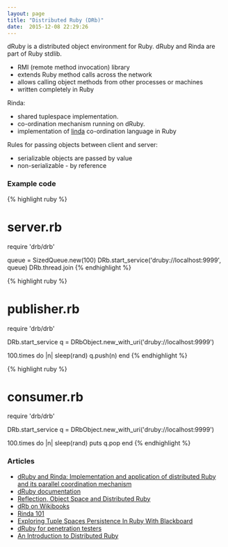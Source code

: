 ```yaml
---
layout: page
title: "Distributed Ruby (DRb)"
date:  2015-12-08 22:29:26
---
```


dRuby is a distributed object environment for Ruby.
dRuby and Rinda are part of Ruby stdlib.

* RMI (remote method invocation) library
* extends Ruby method calls across the network
* allows calling object methods from other processes or machines
* written completely in Ruby

Rinda:

* shared tuplespace implementation.  
* co-ordination mechanism running on dRuby.
* implementation of [linda](https://en.wikipedia.org/wiki/Linda_(coordination_language))
  co-ordination language in Ruby

Rules for passing objects between client and server:

* serializable objects are passed by value
* non-serializable - by reference

### Example code

{% highlight ruby %}
# server.rb
require 'drb/drb'

queue = SizedQueue.new(100)
DRb.start_service('druby://localhost:9999', queue)
DRb.thread.join
{% endhighlight %}


{% highlight ruby %}
# publisher.rb
require 'drb/drb'

DRb.start_service
q = DRbObject.new_with_uri('druby://localhost:9999')

100.times do |n|
  sleep(rand)
  q.push(n)
end
{% endhighlight %}

{% highlight ruby %}
# consumer.rb
require 'drb/drb'

DRb.start_service
q = DRbObject.new_with_uri('druby://localhost:9999')

100.times do |n|
  sleep(rand)
  puts q.pop
end
{% endhighlight %}


### Articles

* [dRuby and Rinda: Implementation and application of distributed Ruby and its parallel coordination mechanism](http://www.druby.org/imaco_doc/ijpp_text_en.html)
* [dRuby documentation](http://ruby-doc.org/stdlib-2.3.0_preview1/libdoc/drb/rdoc/DRb.html)
* [Reflection, Object Space and Distributed Ruby](http://ruby-doc.com/docs/ProgrammingRuby/html/ospace.html)
* [dRb on Wikibooks](https://en.wikibooks.org/wiki/Ruby_Programming/Standard_Library/DRb)
* [Rinda 101](https://blog.8thlight.com/jim-suchy/2008/02/11/rinda-101.html)
* [Exploring Tuple Spaces Persistence In Ruby With Blackboard](http://www.infoq.com/news/2009/07/tuple-space-blackboard)
* [dRuby for penetration testers](http://blog.recurity-labs.com/archives/2011/05/12/druby_for_penetration_testers/)
* [An Introduction to Distributed Ruby](http://ruby.about.com/od/advancedruby/a/drb.htm)

